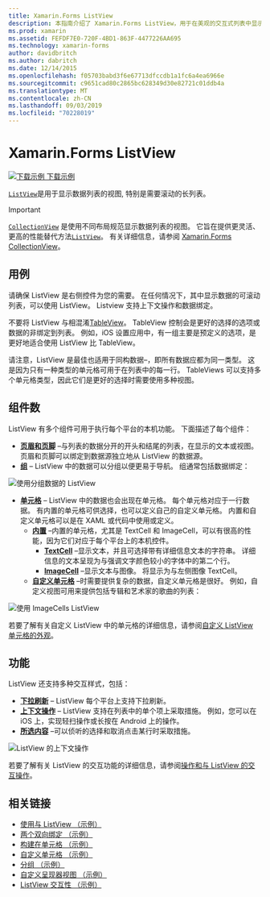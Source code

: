 ```yaml
---
title: Xamarin.Forms ListView
description: 本指南介绍了 Xamarin.Forms ListView，用于在美观的交互式列表中显示数据。
ms.prod: xamarin
ms.assetid: FEFDF7E0-720F-4BD1-863F-4477226AA695
ms.technology: xamarin-forms
author: davidbritch
ms.author: dabritch
ms.date: 12/14/2015
ms.openlocfilehash: f05703babd3f6e67713dfccdb1a1fc6a4ea6966e
ms.sourcegitcommit: c9651cad80c2865bc628349d30e82721c01ddb4a
ms.translationtype: MT
ms.contentlocale: zh-CN
ms.lasthandoff: 09/03/2019
ms.locfileid: "70228019"
---
```

# <a name="xamarinforms-listview"></a>Xamarin.Forms ListView

[![下载示例](~/media/shared/download.png) 下载示例](https://docs.microsoft.com/samples/xamarin/xamarin-forms-samples/workingwithlistview)

[`ListView`](xref:Xamarin.Forms.ListView)是用于显示数据列表的视图, 特别是需要滚动的长列表。

> [!IMPORTANT]
> [`CollectionView`](xref:Xamarin.Forms.CollectionView) 是使用不同布局规范显示数据列表的视图。 它旨在提供更灵活、更高的性能替代方法[`ListView`](xref:Xamarin.Forms.ListView)。 有关详细信息，请参阅 [Xamarin.Forms CollectionView](~/xamarin-forms/user-interface/collectionview/index.md)。

## <a name="use-cases"></a>用例

请确保 ListView 是右侧控件为您的需要。 在任何情况下，其中显示数据的可滚动列表，可以使用 ListView。 Listview 支持上下文操作和数据绑定。

不要将 ListView 与相混淆[TableView](~/xamarin-forms/user-interface/tableview.md)。 TableView 控制会是更好的选择的选项或数据的非绑定到列表。 例如，iOS 设置应用中，有一组主要是预定义的选项，是更好地适合使用 ListView 比 TableView。

请注意，ListView 是最佳也适用于同构数据&ndash;，即所有数据应都为同一类型。 这是因为只有一种类型的单元格可用于在列表中的每一行。 TableViews 可以支持多个单元格类型，因此它们是更好的选择时需要使用多种视图。

## <a name="components"></a>组件数
ListView 有多个组件可用于执行每个平台的本机功能。 下面描述了每个组件：

- **[页眉和页脚](customizing-list-appearance.md#Headers_and_Footers)** &ndash;与列表的数据分开的开头和结尾的列表，在显示的文本或视图。 页眉和页脚可以绑定到数据源独立地从 ListView 的数据源。
- **[组](customizing-list-appearance.md#Grouping)** &ndash; ListView 中的数据可以分组以便更易于导航。 组通常包括数据绑定：

![](images/grouping-depth.png "使用分组数据的 ListView")

- **[单元格](customizing-cell-appearance.md)** &ndash; ListView 中的数据也会出现在单元格。 每个单元格对应于一行数据。 有内置的单元格可供选择，也可以定义自己的自定义单元格。 内置和自定义单元格可以是在 XAML 或代码中使用或定义。
  - **[内置](customizing-cell-appearance.md#Built_in_Cells)** &ndash;内置的单元格，尤其是 TextCell 和 ImageCell，可以有很高的性能，因为它们对应于每个平台上的本机控件。
    - **[TextCell](customizing-cell-appearance.md#TextCell)**  &ndash;显示文本，并且可选择带有详细信息文本的字符串。 详细信息的文本呈现为与强调文字颜色较小的字体中的第二个行。
    - **[ImageCell](customizing-cell-appearance.md#ImageCell)**  &ndash;显示文本与图像。 将显示为与左侧图像 TextCell。
  - **[自定义单元格](customizing-cell-appearance.md#customcells)** &ndash;时需要提供复杂的数据，自定义单元格是很好。 例如，自定义视图可用来提供包括专辑和艺术家的歌曲的列表：

![](images/image-cell-default.png "使用 ImageCells ListView")

若要了解有关自定义 ListView 中的单元格的详细信息，请参阅[自定义 ListView 单元格的外观](customizing-cell-appearance.md)。

## <a name="functionality"></a>功能
ListView 还支持多种交互样式，包括：

- **[下拉刷新](interactivity.md#Pull_to_Refresh)** &ndash; ListView 每个平台上支持下拉刷新。
- **[上下文操作](interactivity.md#Context_Actions)** &ndash; ListView 支持在列表中的单个项上采取措施。 例如，您可以在 iOS 上，实现轻扫操作或长按在 Android 上的操作。
- **[所选内容](interactivity.md#selectiontaps)** &ndash;可以侦听的选择和取消点击某行时采取措施。

![](images/context-default.png "ListView 的上下文操作")

若要了解有关 ListView 的交互功能的详细信息，请参阅[操作和与 ListView 的交互操作](interactivity.md)。

## <a name="related-links"></a>相关链接

- [使用与 ListView （示例）](https://docs.microsoft.com/samples/xamarin/xamarin-forms-samples/workingwithlistview)
- [两个双向绑定 （示例）](https://docs.microsoft.com/samples/xamarin/xamarin-forms-samples/userinterface-listview-switchentrytwobinding)
- [构建在单元格 （示例）](https://docs.microsoft.com/samples/xamarin/xamarin-forms-samples/userinterface-listview-builtincells)
- [自定义单元格 （示例）](https://docs.microsoft.com/samples/xamarin/xamarin-forms-samples/userinterface-listview-customcells)
- [分组 （示例）](https://docs.microsoft.com/samples/xamarin/xamarin-forms-samples/userinterface-listview-grouping)
- [自定义呈现器视图 （示例）](https://docs.microsoft.com/samples/xamarin/xamarin-forms-samples/workingwithlistviewnative/)
- [ListView 交互性 （示例）](https://docs.microsoft.com/samples/xamarin/xamarin-forms-samples/userinterface-listview-interactivity)
